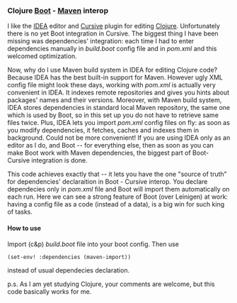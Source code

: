 ### Clojure [Boot](https://github.com/boot-clj/boot) - [Maven](https://github.com/apache/maven) interop

I like the [IDEA](https://www.jetbrains.com/idea/) editor and [Cursive](https://cursive-ide.com/) plugin for editing [Clojure](https://clojure.org/). Unfortunately there is no yet Boot integration in Cursive. The biggest thing I have been missing was dependencies' integration: each time I had to enter dependencies manually in *build.boot* config file and in *pom.xml* and this welcomed optimization.

Now, why do I use Maven build system in IDEA for editing Clojure code? Because IDEA has the best built-in support for Maven. However ugly XML config file might look these days, working with *pom.xml* is actually very convenient in IDEA. It indexes remote repositories and gives you hints about packages'  names and their versions. Moreover, with Maven build system, IDEA stores dependencies in standard local Maven repository, the same one which is used by Boot, so in this set up you do not have to retrieve same files twice. Plus, IDEA lets you import *pom.xml* config files on fly: as soon as you modify dependencies, it fetches, caches and indexes them in background. Could not be more convenient! If you are using IDEA only as an editor as I do, and Boot -- for everything else, then as soon as you can make Boot work with Maven dependencies, the biggest part of Boot-Cursive integration is done. 

This code achieves exactly that -- it lets you have the one "source of truth" for dependencies' declaraition in Boot - Cursive interop. You declare dependecies only in *pom.xml* file and Boot will import them automatically on each run. Here we can see a strong feature of Boot (over Leinigen) at work: having a config file as a code (instead of a data), is a big win for such king of tasks.


#### How to use

Import (c&p) *build.boot* file into your boot config. Then use 
~~~~
(set-env! :dependencies (maven-import))
~~~~
instead of usual dependecies declaration. 

p.s. As I am yet studying Clojure, your comments are welcome, but this code basically works for me.

